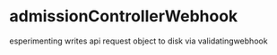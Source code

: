 # admissionControllerWebhook

esperimenting 
writes api request object to disk via validatingwebhook
